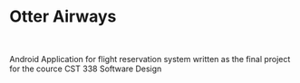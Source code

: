 # Otter Airways
<br>

Android Application for flight reservation system written as the final project for the cource CST 338 Software Design
